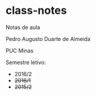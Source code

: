 # class-notes
Notas de aula

Pedro Augusto Duarte de Almeida

PUC Minas

Semestre letivo: 
- 2016/2
- ~~2016/1~~
- ~~2015/2~~